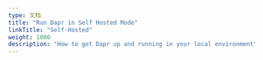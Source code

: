 ```yaml
---
type: 文档
title: "Run Dapr in Self Hosted Mode"
linkTitle: "Self-Hosted"
weight: 1000
description: "How to get Dapr up and running in your local environment"
---
```


